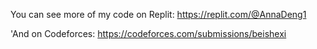 You can see more of my code on Replit: https://replit.com/@AnnaDeng1

'And on Codeforces: https://codeforces.com/submissions/beishexi
